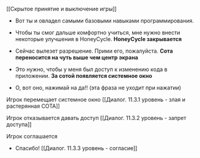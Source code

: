 [[Скрытое принятие и выключение игры]]

- Вот ты и овладел самыми базовыми навыками программирования. 
- Чтобы ты смог дальше комфортно учиться, мне нужно внести некоторые улучшения в HoneyCycle.
**HoneyCycle закрывается**
- Сейчас вылезет разрешение. Прими его, пожалуйста.
**Сота переносится на чуть выше чем центр экрана**
- Это нужно, чтобы у меня был доступ к изменению кода в приложении.
**За сотой появляется системное окно**

- О, вот оно, нажимай на да!!
(эта фраза не уходит при нажатии)

Игрок перемещает системное окно
[[Диалог. 11.3.1 уровень - злая и растерянная СОТА]]

Игрок отказывается давать доступ
[[Диалог. 11.3.2 уровень - запрет доступа]]

Игрок соглашается
- Спасибо!
[[Диалог. 11.3.3 уровень - согласие]]